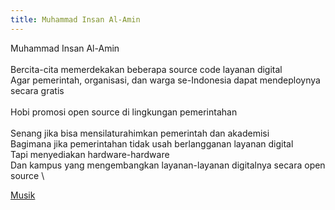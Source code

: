 ```yaml
---
title: Muhammad Insan Al-Amin
---
```


Muhammad Insan Al-Amin\
\
Bercita-cita memerdekakan beberapa source code layanan digital\
Agar pemerintah, organisasi, dan warga se-Indonesia dapat mendeploynya secara gratis\
\
Hobi promosi open source di lingkungan pemerintahan\
\
Senang jika bisa mensilaturahimkan pemerintah dan akademisi\
Bagimana jika pemerintahan tidak usah berlangganan layanan digital\
Tapi menyediakan hardware-hardware\
Dan kampus yang mengembangkan layanan-layanan digitalnya secara open source
\



[Musik](/musik)
